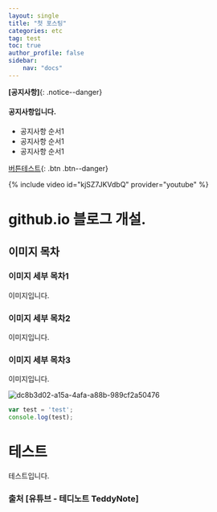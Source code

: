 ```yaml
---
layout: single
title: "첫 포스팅"
categories: etc
tag: test
toc: true
author_profile: false
sidebar: 
    nav: "docs"
---
```


**[공지사항]**{: .notice--danger}

<div class="notice--success">
<h4>공지사항입니다.</h4>
<ul>
    <li>공지사항 순서1</li>
    <li>공지사항 순서1</li>
    <li>공지사항 순서1</li>
</ul>
</div>

[버튼테스트](https://google.com){: .btn .btn--danger}

{% include video id="kjSZ7JKVdbQ" provider="youtube" %}

# github.io 블로그 개설.

## 이미지 목차

### 이미지 세부 목차1

이미지입니다.

### 이미지 세부 목차2

이미지입니다.

### 이미지 세부 목차3

이미지입니다.

![dc8b3d02-a15a-4afa-a88b-989cf2a50476](../../images/2021-11-22-first/dc8b3d02-a15a-4afa-a88b-989cf2a50476.jpg)

```javascript
var test = 'test';
console.log(test);

```

# 테스트

테스트입니다.

### 출처 [유튜브 - 테디노트 TeddyNote]

